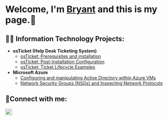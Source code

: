 <h1> Welcome, I'm <a href="https://linkedin.com/in/bryantspreine">Bryant</a> and this is my page.👋</h1>

<h2>👨‍💻 Information Technology Projects:</h2>

- <b>osTicket (Help Desk Ticketing System)</b>
  - [osTicket: Prerequisites and installation](https://github.com/BSpreine/osticket-rereqs)
  - [osTicket: Post-Installation Configuration](https://github.com/BSpreine/post-install-config)
  - [osTicket: Ticket Lifecycle Examples](https://github.com/BSpreine/ticket-lifecycle)
- <b>Microsoft Azure</b>
  - [Configuring and manipulating Active Directory within Azure VMs](https://github.com/BSpreine/configuring-ad)
  - [Network Security Groups (NSGs) and Inspecting Network Protocols](https://github.com/BSpreine/azure-network-protocols)
  
<h2>🤳Connect with me:</h2>

[<img align="left" alt="Bryant | LinkedIn" width="22px" src="https://cdn.jsdelivr.net/npm/simple-icons@v3/icons/linkedin.svg"/>][linkedin]

[linkedin]: https://linkedin.com/in/bryantspreine
